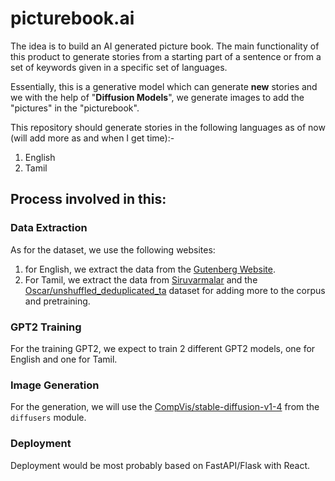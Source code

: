 # picturebook.ai

The idea is to build an AI generated picture book. The main functionality of this product to generate stories from a starting part of a sentence or from a set of keywords given in a specific set of languages.

Essentially, this is a generative model which can generate **new** stories and we with the help of "**Diffusion Models**", we generate images to add the "pictures" in the "picturebook".

This repository should generate stories in the following languages as of now (will add more as and when I get time):-

1. English
2. Tamil

## Process involved in this:

### Data Extraction

As for the dataset, we use the following websites:

1. for English, we extract the data from the [Gutenberg Website](https://www.gutenberg.org/ebooks/bookshelves/search/?query=children%7Cchristmas%7Cchild%7Cschool).
2. For Tamil, we extract the data from [Siruvarmalar](https://www.siruvarmalar.com/kids-stories-list) and the [Oscar/unshuffled_deduplicated_ta](https://huggingface.co/datasets/oscar/viewer/unshuffled_deduplicated_ta/train) dataset for adding more to the corpus and pretraining.

### GPT2 Training

For the training GPT2, we expect to train 2 different GPT2 models, one for English and one for Tamil.

### Image Generation

For the generation, we will use the [CompVis/stable-diffusion-v1-4](https://huggingface.co/CompVis/stable-diffusion-v1-4) from the `diffusers` module.

### Deployment

Deployment would be most probably based on FastAPI/Flask with React.
